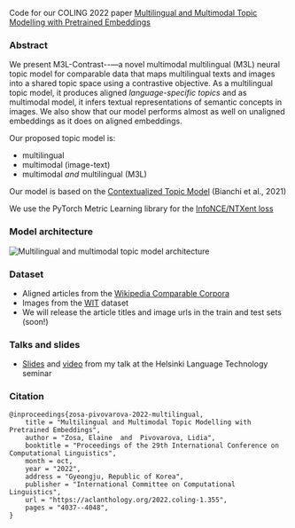 Code for our COLING 2022 paper [Multilingual and Multimodal Topic Modelling with Pretrained Embeddings](https://aclanthology.org/2022.coling-1.355)

### Abstract

We present M3L-Contrast--—a novel multimodal multilingual (M3L) neural topic model for comparable data that maps multilingual texts and images into a shared topic space using a contrastive objective. As a multilingual topic model, it produces aligned *language-specific topics* and as multimodal model, it infers textual representations of semantic concepts in images. We also show that our model performs almost as well on unaligned embeddings as it does on aligned embeddings.

Our proposed topic model is:
- multilingual 
- multimodal (image-text) 
- multimodal *and* multilingual (M3L)

Our model is based on the [Contextualized Topic Model](https://github.com/MilaNLProc/contextualized-topic-models) (Bianchi et al., 2021)

We use the PyTorch Metric Learning library for the [InfoNCE/NTXent loss](https://github.com/KevinMusgrave/pytorch-metric-learning/)

### Model architecture

![Multilingual and multimodal topic model architecture](https://github.com/ezosa/M3L-topic-model/blob/master/images/multilingual_and_multimodal.png=250x150)


### Dataset
- Aligned articles from the [Wikipedia Comparable Corpora](https://linguatools.org/tools/corpora/wikipedia-comparable-corpora/)
- Images from the [WIT](https://github.com/google-research-datasets/wit) dataset
- We will release the article titles and image urls in the train and test sets (soon!)

### Talks and slides
- [Slides](https://blogs.helsinki.fi/language-technology/files/2022/11/LT-seminar-Elaine-Zosa-2022-11-10.pdf) and [video](https://unitube.it.helsinki.fi/unitube/embed.html?id=dae2b02d-47e7-46b0-adc3-86da8034ed58) from my talk at the Helsinki Language Technology seminar


### Citation
```
@inproceedings{zosa-pivovarova-2022-multilingual,
    title = "Multilingual and Multimodal Topic Modelling with Pretrained Embeddings",
    author = "Zosa, Elaine  and  Pivovarova, Lidia",
    booktitle = "Proceedings of the 29th International Conference on Computational Linguistics",
    month = oct,
    year = "2022",
    address = "Gyeongju, Republic of Korea",
    publisher = "International Committee on Computational Linguistics",
    url = "https://aclanthology.org/2022.coling-1.355",
    pages = "4037--4048",
}
```
